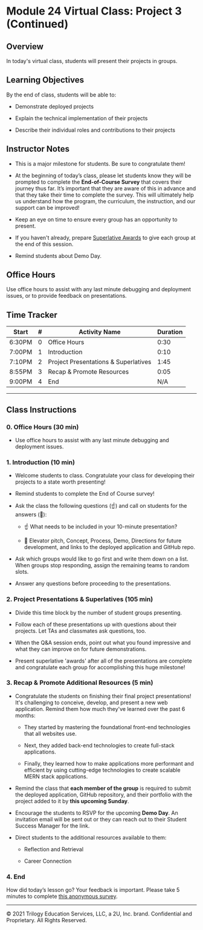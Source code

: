 # Module 24 Virtual Class: Project 3 (Continued)

## Overview

In today's virtual class, students will present their projects in groups.


## Learning Objectives

By the end of class, students will be able to:

* Demonstrate deployed projects

* Explain the technical implementation of their projects

* Describe their individual roles and contributions to their projects


## Instructor Notes 

* This is a major milestone for students. Be sure to congratulate them!

* At the beginning of today’s class, please let students know they will be prompted to complete the **End-of-Course Survey** that covers their journey thus far. It’s important that they are aware of this in advance and that they take their time to complete the survey. This will ultimately help us understand how the program, the curriculum, the instruction, and our support can be improved!

* Keep an eye on time to ensure every group has an opportunity to present. 

* If you haven't already, prepare [Superlative Awards](https://docs.google.com/presentation/d/1QlPJhHnHvLLtKheKl4opm7tibkjjALZeAzwVvZdJDO0/edit?usp=sharing) to give each group at the end of this session.

* Remind students about Demo Day.

## Office Hours

Use office hours to assist with any last minute debugging and deployment issues, or to provide feedback on presentations. 


## Time Tracker 
| Start  | #   | Activity Name                              | Duration |
| ------ | --- | ----------------------------               | -------- |
| 6:30PM | 0   | Office Hours                               | 0:30     |
| 7:00PM | 1   | Introduction                               | 0:10     |
| 7:10PM | 2   | Project Presentations & Superlatives       | 1:45     |
| 8:55PM | 3   | Recap & Promote Resources                  | 0:05     |
| 9:00PM | 4   | End                                        | N/A      |

---

## Class Instructions

### 0. Office Hours (30 min)

* Use office hours to assist with any last minute debugging and deployment issues.

### 1. Introduction (10 min)

* Welcome students to class. Congratulate your class for developing their projects to a state worth presenting!

* Remind students to complete the End of Course survey!

* Ask the class the following questions (☝️) and call on students for the answers (🙋):

    * ☝️ What needs to be included in your 10-minute presentation? 

    * 🙋 Elevator pitch, Concept, Process, Demo, Directions for future development, and links to the deployed application and GitHub repo.

* Ask which groups would like to go first and write them down on a list. When groups stop responding, assign the remaining teams to random slots. 

* Answer any questions before proceeding to the presentations.

### 2. Project Presentations & Superlatives (105 min)

* Divide this time block by the number of student groups presenting.

* Follow each of these presentations up with questions about their projects. Let TAs and classmates ask questions, too.

* When the Q&A session ends, point out what you found impressive and what they can improve on for future demonstrations.

* Present superlative 'awards' after all of the presentations are complete and congratulate each group for accomplishing this huge milestone!

### 3. Recap & Promote Additional Resources (5 min)

* Congratulate the students on finishing their final project presentations! It's challenging to conceive, develop, and present a new web application. Remind them how much they've learned over the past 6 months:

    * They started by mastering the foundational front-end technologies that all websites use. 
    
    * Next, they added back-end technologies to create full-stack applications. 
    
    * Finally, they learned how to make applications more performant and efficient by using cutting-edge technologies to create scalable MERN stack applications.

* Remind the class that **each member of the group** is required to submit the deployed application, GitHub repository, and their portfolio with the project added to it by **this upcoming Sunday**. 

* Encourage the students to RSVP for the upcoming **Demo Day**. An invitation email will be sent out or they can reach out to their Student Success Manager for the link.

* Direct students to the additional resources available to them:

    * Reflection and Retrieval

    * Career Connection

### 4. End 

How did today’s lesson go? Your feedback is important. Please take 5 minutes to complete [this anonymous survey](https://forms.gle/3LozVjherGH83aG17).

---
© 2021 Trilogy Education Services, LLC, a 2U, Inc. brand.  Confidential and Proprietary.  All Rights Reserved.

